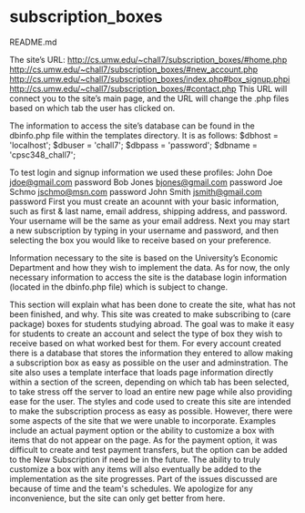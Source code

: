 # subscription_boxes

README.md


The site’s URL:
http://cs.umw.edu/~chall7/subscription_boxes/#home.php
http://cs.umw.edu/~chall7/subscription_boxes/#new_account.php
http://cs.umw.edu/~chall7/subscription_boxes/index.php#box_signup.phpi
http://cs.umw.edu/~chall7/subscription_boxes/#contact.php
This URL will connect you to the site’s main page, and the URL will change the .php files based on which tab the user has clicked on.  


The information to access the site’s database can be found in the dbinfo.php file within the templates directory. It is as follows:
$dbhost = 'localhost';
$dbuser = 'chall7';
$dbpass = 'password';
$dbname = 'cpsc348_chall7';


To test login and signup information we used these profiles:
John Doe     jdoe@gmail.com     password
Bob Jones    bjones@gmail.com   password
Joe Schmo    jschmo@msn.com     password
John Smith   jsmith@gmail.com   password
First you must create an acounnt with your basic information, such as first & last name, email address, shipping address, and password. Your username will be the same as your email address. Next you may start a new subscription by typing in your username and password, and then selecting the box you would like to receive based on your preference.


Information necessary to the site is based on the University’s Economic Department and how they wish to implement the data. As for now, the only necessary information to access the site is the database login information (located in the dbinfo.php file) which is subject to change. 


This section will explain what has been done to create the site, what has not been finished, and why. This site was created to make subscribing to (care package) boxes for students studying abroad. The goal was to make it easy for students to create an account and select the type of box they wish to receive based on what worked best for them. For every account created there is a database that stores the information they entered to allow making a subscription box as easy as possible on the user and adminstration. The site also uses a template interface that loads page information directly within a section of the screen, depending on which tab has been selected, to take stress off the server to load an entire new page while also providing ease for the user. The styles and code used to create this site are intended to make the subscription process as easy as possible. However, there were some aspects of the site that we were unable to incorporate. Examples include an actual payment option or the ability to customize a box with items that do not appear on the page. As for the payment option, it was difficult to create and test payment transfers, but the option can be added to the New Subscription if need be in the future. The ability to truly customize a box with any items will also eventually be added to the implementation as the site progresses. Part of the issues discussed are because of time and the team's schedules. We apologize for any inconvenience, but the site can only get better from here.
